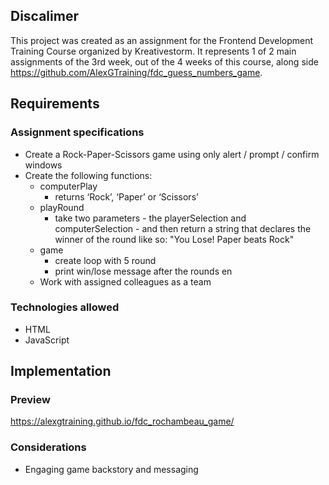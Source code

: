<h2>Discalimer</h2>

This project was created as an assignment for the Frontend Development Training Course organized by Kreativestorm.
It represents 1 of 2 main assignments of the 3rd week, out of the 4 weeks of this course, along side https://github.com/AlexGTraining/fdc_guess_numbers_game.

<h2>Requirements</h2>

<h3>Assignment specifications</h3>

  - Create a Rock-Paper-Scissors game using only alert / prompt / confirm windows
  - Create the following functions:
      - computerPlay
        - returns ‘Rock’, ‘Paper’ or ‘Scissors’
      - playRound
        - take two parameters - the playerSelection and computerSelection - and then return a string that declares the winner of the round like so: "You Lose! Paper beats Rock"
      - game
        - create loop with 5 round
        - print win/lose message after the rounds en
    - Work with assigned colleagues as a team

<h3>Technologies allowed</h3>

  - HTML
  - JavaScript

<h2>Implementation</h2>

<h3>Preview</h3>

https://alexgtraining.github.io/fdc_rochambeau_game/

<h3>Considerations</h3>

  - Engaging game backstory and messaging
